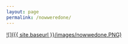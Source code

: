 ```yaml
---
layout: page
permalink: /nowweredone/
---
```


<a href="/details">![]({{ site.baseurl }}/images/nowwedone.PNG)</a>

